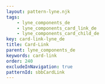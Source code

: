 ```yaml
---
layout: pattern-lyne.njk
tags: 
    - lyne_components_de
    - lyne_components_card_link_de
    - lyne_components_card_child_de
key: card-link-lyne_de
title: Card-Link
parent: lyne_components_de
keywords: card-link
order: 240
excludeInNavigation: true
patternId: sbbCardLink
---
```

